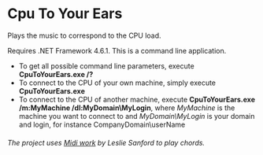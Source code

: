 # Cpu To Your Ears
Plays the music to correspond to the CPU load.

Requires .NET Framework 4.6.1.  This is a command line application.

* To get all possible command line parameters, execute **CpuToYourEars.exe /?**
* To connect to the CPU of your own machine, simply execute **CpuToYourEars.exe**
* To connect to the CPU of another machine, execute **CpuToYourEars.exe /m:MyMachine /dl:MyDomain\MyLogin**, where _MyMachine_ is the machine you want to connect to and _MyDomain\MyLogin_ is your domain and login, for instance CompanyDomain\userName

###### The project uses [Midi work](https://www.codeproject.com/Articles/6228/C-MIDI-Toolkit) by Leslie Sanford to play chords.
